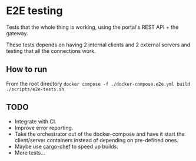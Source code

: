 # E2E testing

Tests that the whole thing is working, using the portal's REST API + the gateway.

These tests depends on having 2 internal clients and 2 external servers and testing that all the connections work.

## How to run

From the root directory
`docker compose -f ./docker-compose.e2e.yml build`
`./scripts/e2e-tests.sh`

## TODO

* Integrate with CI.
* Improve error reporting.
* Take the orchestrator out of the docker-compose and have it start the client/server containers instead of depending on pre-defined ones.
* Maybe use [cargo-chef](https://crates.io/crates/cargo-chef) to speed up builds.
* More tests...
